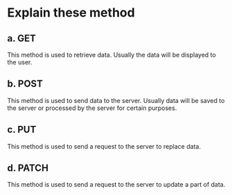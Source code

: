 # Explain these method

## a. GET

This method is used to retrieve data. Usually the data will be displayed to the user.

## b. POST

This method is used to send data to the server. Usually data will be saved to the server or processed by the server for certain purposes.

## c. PUT

This method is used to send a request to the server to replace data.

## d. PATCH

This method is used to send a request to the server to update a part of data.
